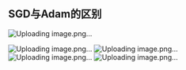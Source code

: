 ## SGD与Adam的区别
  
  
  
  ![Uploading image.png…]()
  
  ![Uploading image.png…]()
  ![Uploading image.png…]()
  ![Uploading image.png…]()
  ![Uploading image.png…]()

  
